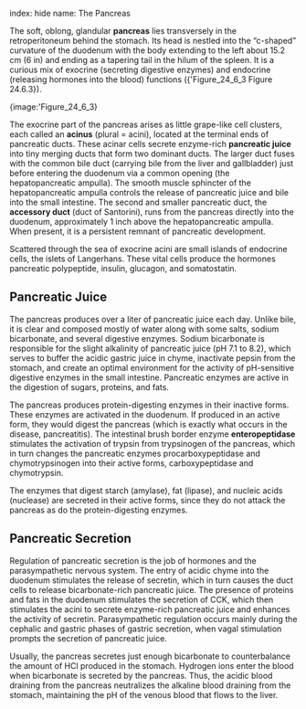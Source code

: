 index: hide
name: The Pancreas

The soft, oblong, glandular  **pancreas** lies transversely in the retroperitoneum behind the stomach. Its head is nestled into the “c-shaped” curvature of the duodenum with the body extending to the left about 15.2 cm (6 in) and ending as a tapering tail in the hilum of the spleen. It is a curious mix of exocrine (secreting digestive enzymes) and endocrine (releasing hormones into the blood) functions ({'Figure_24_6_3 Figure 24.6.3}).


{image:'Figure_24_6_3}
        

The exocrine part of the pancreas arises as little grape-like cell clusters, each called an  **acinus** (plural = acini), located at the terminal ends of pancreatic ducts. These acinar cells secrete enzyme-rich  **pancreatic juice** into tiny merging ducts that form two dominant ducts. The larger duct fuses with the common bile duct (carrying bile from the liver and gallbladder) just before entering the duodenum via a common opening (the hepatopancreatic ampulla). The smooth muscle sphincter of the hepatopancreatic ampulla controls the release of pancreatic juice and bile into the small intestine. The second and smaller pancreatic duct, the  **accessory duct** (duct of Santorini), runs from the pancreas directly into the duodenum, approximately 1 inch above the hepatopancreatic ampulla. When present, it is a persistent remnant of pancreatic development.

Scattered through the sea of exocrine acini are small islands of endocrine cells, the islets of Langerhans. These vital cells produce the hormones pancreatic polypeptide, insulin, glucagon, and somatostatin.

## Pancreatic Juice

The pancreas produces over a liter of pancreatic juice each day. Unlike bile, it is clear and composed mostly of water along with some salts, sodium bicarbonate, and several digestive enzymes. Sodium bicarbonate is responsible for the slight alkalinity of pancreatic juice (pH 7.1 to 8.2), which serves to buffer the acidic gastric juice in chyme, inactivate pepsin from the stomach, and create an optimal environment for the activity of pH-sensitive digestive enzymes in the small intestine. Pancreatic enzymes are active in the digestion of sugars, proteins, and fats.

The pancreas produces protein-digesting enzymes in their inactive forms. These enzymes are activated in the duodenum. If produced in an active form, they would digest the pancreas (which is exactly what occurs in the disease, pancreatitis). The intestinal brush border enzyme  **enteropeptidase** stimulates the activation of trypsin from trypsinogen of the pancreas, which in turn changes the pancreatic enzymes procarboxypeptidase and chymotrypsinogen into their active forms, carboxypeptidase and chymotrypsin.

The enzymes that digest starch (amylase), fat (lipase), and nucleic acids (nuclease) are secreted in their active forms, since they do not attack the pancreas as do the protein-digesting enzymes.

## Pancreatic Secretion

Regulation of pancreatic secretion is the job of hormones and the parasympathetic nervous system. The entry of acidic chyme into the duodenum stimulates the release of secretin, which in turn causes the duct cells to release bicarbonate-rich pancreatic juice. The presence of proteins and fats in the duodenum stimulates the secretion of CCK, which then stimulates the acini to secrete enzyme-rich pancreatic juice and enhances the activity of secretin. Parasympathetic regulation occurs mainly during the cephalic and gastric phases of gastric secretion, when vagal stimulation prompts the secretion of pancreatic juice.

Usually, the pancreas secretes just enough bicarbonate to counterbalance the amount of HCl produced in the stomach. Hydrogen ions enter the blood when bicarbonate is secreted by the pancreas. Thus, the acidic blood draining from the pancreas neutralizes the alkaline blood draining from the stomach, maintaining the pH of the venous blood that flows to the liver.
